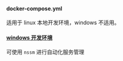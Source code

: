 #### docker-compose.yml

适用于 linux 本地开发环境，windows 不适用。

#### [windows 开发环境](https://github.com/redis-windows/redis-windows)

可使用 `nssm` 进行自动化服务管理
